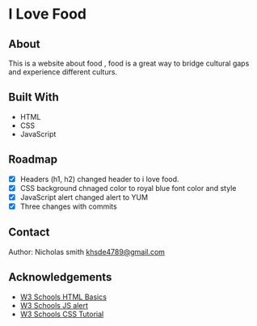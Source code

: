 # I Love Food

## About

This is a website about food , food is a great way to bridge cultural gaps and experience different culturs.

## Built With

* HTML
* CSS
* JavaScript

## Roadmap

- [x] Headers (h1, h2) changed header to i love food.
- [x] CSS background chnaged color to royal blue font color and style 
- [x] JavaScript alert changed alert to YUM
- [x] Three changes with commits

## Contact

Author: Nicholas smith khsde4789@gmail.com

## Acknowledgements

* [W3 Schools HTML Basics](https://www.w3schools.com/html/html_basic.asp)
* [W3 Schools JS alert](https://www.w3schools.com/jsref/met_win_alert.asp)
* [W3 Schools CSS Tutorial](https://www.w3schools.com/css/default.asp)